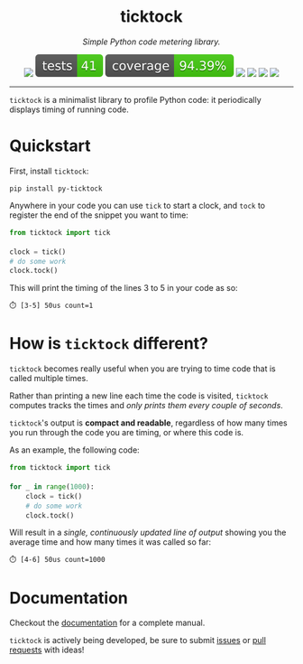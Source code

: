 </p>
<h1 align="center"> ticktock </h1>
<p align="center">
  <em>Simple Python code metering library.</em>
</p>

<p align="center">
  <a href="https://github.com/victorbenichoux/ticktock/actions?query=branch%3Amain+"><img src="https://img.shields.io/github/workflow/status/victorbenichoux/ticktock/CI/main" /></a>
  <a href="https://github.com/victorbenichoux/ticktock/actions/workflows/main.yml?query=branch%3Amain+"><img src="docs/badges/tests.svg" /></a>
  <a href="https://victorbenichoux.github.io/ticktock/coverage/index.html"><img src="docs/badges/coverage.svg" /></a>
  <a href="https://pypi.org/project/py-ticktock/"><img src="https://img.shields.io/pypi/v/py-ticktock" /></a>
  <a href="https://pypi.org/project/py-ticktock/"><img src="https://img.shields.io/pypi/pyversions/py-ticktock" /></a>
  <a href="https://victorbenichoux.github.io/ticktock/index.html"><img src="https://img.shields.io/badge/docs-latest-blue" /></a>
  <a href="https://github.com/victorbenichoux/ticktock/blob/main/LICENSE"><img src="https://img.shields.io/github/license/victorbenichoux/ticktock" /></a>
</p>

---

`ticktock` is a minimalist library to profile Python code: it periodically displays timing of running code.

# Quickstart

First, install `ticktock`:
```
pip install py-ticktock
```

Anywhere in your code you can use `tick` to start a clock, and `tock` to register the end of the snippet you want to time:

```python
from ticktock import tick

clock = tick()
# do some work
clock.tock()
```

This will print the timing of the lines 3 to 5 in your code as so:
```
⏱️ [3-5] 50us count=1
```

# How is `ticktock` different?

`ticktock` becomes really useful when you are trying to time code that is called multiple times. 

Rather than printing a new line each time the code is visited, `ticktock` computes tracks the times and *only prints them every couple of seconds*. 

`ticktock`'s output is **compact and readable**, regardless of how many times you run through the code you are timing, or where this code is.

As an example, the following code:

```python
from ticktock import tick

for _ in range(1000):
    clock = tick()
    # do some work
    clock.tock()
```

Will result in a *single, continuously updated line of output* showing you the average time and how many times it was called so far:
```
⏱️ [4-6] 50us count=1000
```

# Documentation

Checkout the [documentation](https://victorbenichoux.github.io/ticktock/) for a complete manual.

`ticktock` is actively being developed, be sure to submit [issues](https://github.com/victorbenichoux/ticktock/issues) or [pull requests](https://github.com/victorbenichoux/ticktock/pulls) with ideas!

